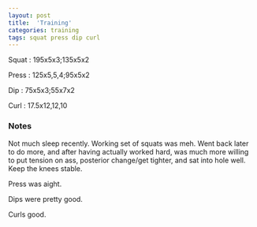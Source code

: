 ```yaml
---
layout: post
title:  'Training'
categories: training
tags: squat press dip curl
---
```


Squat       :   195x5x3;135x5x2

Press       :   125x5,5,4;95x5x2

Dip         :   75x5x3;55x7x2

Curl        :   17.5x12,12,10

### Notes

Not much sleep recently. Working set of squats was meh. Went back later to do more, and
after having actually worked hard, was much more willing to put tension on ass, posterior
change/get tighter, and sat into hole well. Keep the knees stable.

Press was aight.

Dips were pretty good.

Curls good.
